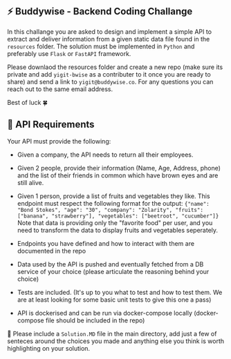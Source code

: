 ## ⚡️ Buddywise - Backend Coding Challange

In this challange you are asked to design and implement a simple API to extract and deliver information from a given static data file found in the `resources` folder. The solution must be implemented in `Python` and preferably use `Flask` or `FastAPI` framework.

Please downlaod the resources folder and create a new repo (make sure its private and add `yigit-bwise` as a contributer to it once you are ready to share) and send a link to `yigit@buddywise.co`. For any questions you can reach out to the same email address.

Best of luck 🍀


## 🎯 API Requirements
Your API must provide the following:

- Given a company, the API needs to return all their employees. 
- Given 2 people, provide their information (Name, Age, Address, phone) and the list of their friends in common which have brown eyes and are still alive.
- Given 1 person, provide a list of fruits and vegetables they like. This endpoint must respect the following format for the output: `{"name": "Bond Stokes", "age": "30", "company": "Zolarity", "fruits": ["banana", "strawberry"], "vegetables": ["beetroot", "cucumber"]}` Note that data is providing only the "favorite food" per user, and you need to transform the data to display fruits and vegetables seperately.

- Endpoints you have defined and how to interact with them are documented in the repo
- Data used by the API is pushed and eventually fetched from a DB service of your choice (please articulate the reasoning behind your choice)
- Tests are included. (It's up to you what to test and how to test them. We are at least looking for some basic unit tests to give this one a pass)
- API is dockerised and can be run via docker-compose locally (docker-compose file should be included in the repo)

📝 Please include a `Solution.MD` file in the main directory, add just a few of senteces around the choices you made and anything else you think is worth highlighting on your solution.
